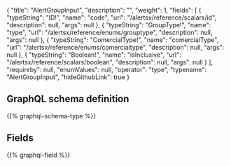 {
  "title": "AlertGroupInput",
  "description": "",
  "weight": 1,
  "fields": [
    {
      "typeString": "ID!",
      "name": "code",
      "url": "/alertsx/reference/scalars/id",
      "description": null,
      "args": null
    },
    {
      "typeString": "GroupType!",
      "name": "type",
      "url": "/alertsx/reference/enums/grouptype",
      "description": null,
      "args": null
    },
    {
      "typeString": "ComercialType!",
      "name": "comercialType",
      "url": "/alertsx/reference/enums/comercialtype",
      "description": null,
      "args": null
    },
    {
      "typeString": "Boolean!",
      "name": "isInclusive",
      "url": "/alertsx/reference/scalars/boolean",
      "description": null,
      "args": null
    }
  ],
  "requireby": null,
  "enumValues": null,
  "operator": "type",
  "typename": "AlertGroupInput",
  "hideGithubLink": true
}
## GraphQL schema definition

{{% graphql-schema-type %}}

## Fields

{{% graphql-field %}}
